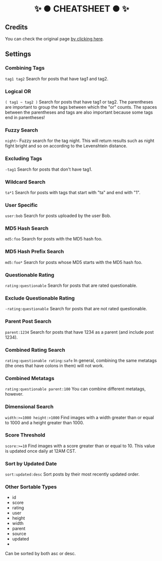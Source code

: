 ﻿<br/>
<h1 align="center"> ✨ ● CHEATSHEET ● ✨ </h1>

## Credits

You can check the original page [by clicking here](https://rule34.xxx/index.php?page=help&topic=cheatsheet).

## Settings

### Combining Tags

`tag1 tag2`
Search for posts that have tag1 and tag2.

### Logical OR

`( tag1 ~ tag2 )`
Search for posts that have tag1 or tag2. The parentheses are important to group the tags between which the "or" counts. The spaces between the parentheses and tags are also important because some tags end in parentheses!

### Fuzzy Search

`night~`
Fuzzy search for the tag night. This will return results such as night fight bright and so on according to the Levenshtein distance.

### Excluding Tags

`-tag1`
Search for posts that don't have tag1.

### Wildcard Search

`ta*1`
Search for posts with tags that start with "ta" and end with "1".

### User Specific

`user:bob`
Search for posts uploaded by the user Bob.

### MD5 Hash Search

`md5:foo`
Search for posts with the MD5 hash foo.

### MD5 Hash Prefix Search

`md5:foo*`
Search for posts whose MD5 starts with the MD5 hash foo.

### Questionable Rating

`rating:questionable`
Search for posts that are rated questionable.

### Exclude Questionable Rating

`-rating:questionable`
Search for posts that are not rated questionable.

### Parent Post Search

`parent:1234`
Search for posts that have 1234 as a parent (and include post 1234).

### Combined Rating Search

`rating:questionable rating:safe`
In general, combining the same metatags (the ones that have colons in them) will not work.

### Combined Metatags

`rating:questionable parent:100`
You can combine different metatags, however.

### Dimensional Search

`width:>=1000 height:>1000`
Find images with a width greater than or equal to 1000 and a height greater than 1000.

### Score Threshold

`score:>=10`
Find images with a score greater than or equal to 10. This value is updated once daily at 12AM CST.

### Sort by Updated Date

`sort:updated:desc`
Sort posts by their most recently updated order.

### Other Sortable Types

- id
- score
- rating
- user
- height
- width
- parent
- source
- updated
- 
Can be sorted by both asc or desc.